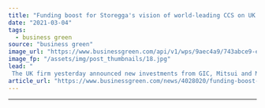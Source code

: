 ```yaml
---
title: "Funding boost for Storegga's vision of world-leading CCS on UK shores"
date: "2021-03-04"
tags: 
  - business green
source: "business green"
image_url: "https://www.businessgreen.com/api/v1/wps/9aec4a9/743abce9-e706-4f4c-a8d6-f30c7a9fb531/3/smoking-chimney-pollution-185x114.jpg"
image_fp: "/assets/img/post_thumbnails/18.jpg"
lead: "
 The UK firm yesterday announced new investments from GIC, Mitsui and Macquarie ..."
article_url: "https://www.businessgreen.com/news/4028020/funding-boost-storegga-vision-world-leading-ccs-uk-shores"
---
```


---
